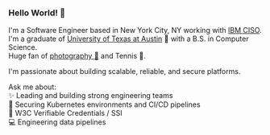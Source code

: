 ### Hello World! 👋
I'm a Software Engineer based in New York City, NY working with [IBM CISO](https://www.ibm.com/support/pages/ibm-enterprise-it-security).  
I'm a graduate of [University of Texas at Austin](https://www.utexas.edu/) 🤘 with a B.S. in Computer Science.  
Huge fan of [photography 📸](https://www.instagram.com/p/CwC9vk8LTql/) and Tennis 🎾.

I'm passionate about building scalable, reliable, and secure platforms.

Ask me about:  
✨ Leading and building strong engineering teams  
🚀 Securing Kubernetes environments and CI/CD pipelines  
🧪 W3C Verifiable Credentials  / SSI  
💻 Engineering data pipelines  

<!--
**marek5050/marek5050** is a ✨ _special_ ✨ repository because its `README.md` (this file) appears on your GitHub profile.

Here are some ideas to get you started:

- 🔭 I’m currently working on ...
- 🌱 I’m currently learning ...
- 👯 I’m looking to collaborate on ...
- 🤔 I’m looking for help with ...
- 💬 Ask me about ...
- 📫 How to reach me: ...
- 😄 Pronouns: ...
- ⚡ Fun fact: ...
-->
